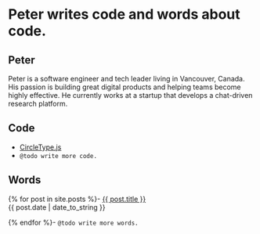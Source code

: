 # Peter writes code and words about code.

## Peter

Peter is a software engineer and tech leader living in Vancouver, Canada. His passion is building great digital products and helping teams become highly effective. He currently works at a startup that develops a chat-driven research platform.



## Code
- [CircleType.js](http://circletype.labwire.ca)
- `@todo write more code.`

## Words
{% for post in site.posts %}- <a href="{{ site.baseurl }}{{ post.url }}">{{ post.title }}</a><br>{{ post.date | date_to_string }}<br>

{% endfor %}- `@todo write more words.`
